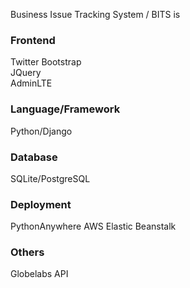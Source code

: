 Business Issue Tracking System / BITS is 

### Frontend
  Twitter Bootstrap  
  JQuery  
  AdminLTE  

### Language/Framework
  Python/Django  

### Database
  SQLite/PostgreSQL  

### Deployment
  PythonAnywhere
  AWS Elastic Beanstalk  

### Others
  Globelabs API  
